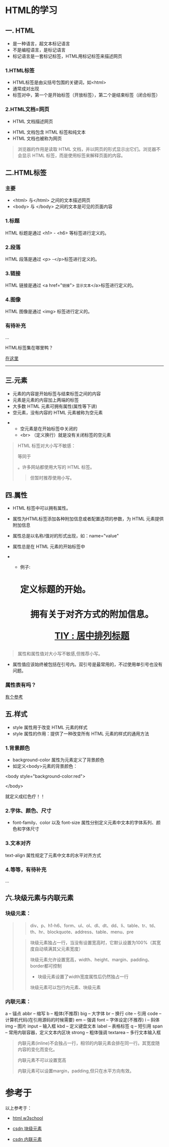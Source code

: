# HTML的学习

## 一. HTML

* 是一种语言，超文本标记语言
* 不是编程语言，是标记语言
* 标记语言是一套标记标签，HTML用标记标签来描述网页

### 1.HTML标签

* HTML标签是由尖括号包围的关键词，如\<html>
* 通常成对出现
* 标签对中，第一个是开始标签（开放标签），第二个是结束标签（闭合标签）

### 2.HTML文档=网页

* HTML 文档描述网页

- HTML 文档包含 HTML 标签和纯文本
- HTML 文档也被称为网页

> 浏览器的作用是读取 HTML 文档，并以网页的形式显示出它们。浏览器不会显示 HTML 标签，而是使用标签来解释页面的内容。

## 二.HTML标签

### 主要 

- \<html> 与\</html> 之间的文本描述网页
- \<body> 与 \</body> 之间的文本是可见的页面内容

### 1.标题

HTML 标题是通过 \<h1> - \<h6> 等标签进行定义的。

### 2.段落

HTML 段落是通过 \<p> -\</p>标签进行定义的。

### 3.链接

HTML 链接是通过 \<a href="`链接`"> `显示文本`\</a>标签进行定义的。

### 4.图像

HTML 图像是通过 \<img> 标签进行定义的。

### 有待补充

...

HTML标签集在哪里鸭？

[在这里](https://www.w3school.com.cn/tags/index.asp)

---



## 三.元素

- 元素的内容是开始标签与结束标签之间的内容
- 元素是元素的内容加上两端的标签
- 大多数 HTML 元素可拥有属性(属性等下讲)
- 空元素，没有内容的 HTML 元素被称为空元素

* * 空元素是在开始标签中关闭的
  * \<br> （定义换行）就是没有关闭标签的空元素

> HTML 标签对大小写不敏感：<P> 等同于 <p>。许多网站都使用大写的 HTML 标签。
>
> > 但暂时推荐使用小写。

## 四.属性

* HTML 标签中可以拥有属性。
* 属性为HTML标签添加各种附加信息或者配置选项的参数，为 HTML 元素提供附加信息
* 属性总是以名称/值对的形式出现，如：name="value"
* 属性总是在 HTML 元素的开始标签中

* * 例子:<h1> 定义标题的开始。

    <h1 align="center"> 拥有关于对齐方式的附加信息。

    [TIY : 居中排列标题](https://www.w3school.com.cn/tiy/t.asp?f=eg_html_header)

> 属性和属性值对大小写不敏感,但推荐小写。

* 属性值应该始终被包括在引号内。双引号是最常用的，不过使用单引号也没有问题。

### 属性表有吗？

[有个参考](https://www.w3school.com.cn/tags/html_ref_standardattributes.asp)

## 五.样式

* style 属性用于改变 HTML 元素的样式
* style 属性的作用：提供了一种改变所有 HTML 元素的样式的通用方法

### 1.背景颜色

* background-color 属性为元素定义了背景颜色
* 如定义\<body>元素的背景颜色：

\<body style="background-color:red">

\</body>

就定义成红色疗！！

### 2.字体、颜色、尺寸

* font-family、color 以及 font-size 属性分别定义元素中文本的字体系列、颜色和字体尺寸

### 3.文本对齐

text-align 属性规定了元素中文本的水平对齐方式

### 4.等等，有待补充

...

## 六.块级元素与内联元素

### 块级元素：

> > div、p、h1-h6、form、ul、ol、dl、dt、dd、li、table、tr、td、th、hr、blockquote、address、table、menu、pre
>
> > 块级元素独占一行，当没有设置宽高时，它默认设置为100%（其宽度自动填满其父元素宽度）
> >
> > 块级元素允许设置宽高，width、height、margin、padding、border都可控制
> >
> > * 块级元素设置了width宽度属性后仍然独占一行
> >
> > 块级元素可以包行内元素、块级元素

### 内联元素：

a – 锚点 
abbr – 缩写 
b – 粗体(不推荐) 
big – 大字体 
br – 换行 
cite – 引用 
code – 计算机代码(在引用源码的时候需要) 
em – 强调 
font – 字体设定(不推荐) 
i – 斜体 
img – 图片 
input – 输入框 
kbd – 定义键盘文本 
label – 表格标签 
q – 短引用 
span – 常用内联容器，定义文本内区块 
strong – 粗体强调 
textarea – 多行文本输入框

> 内联元素(inline)不会独占一行，相邻的内联元素会排在同一行。其宽度随内容的变化而变化。 
>
> 内联元素不可以设置宽高 
>
> 内联元素可以设置margin，padding,但只在水平方向有效。



# 参考于

以上参考于：

* [html w3school](https://www.w3school.com.cn/html/html5_intro.asp)
* [csdn 块级元素](https://blog.csdn.net/weixin_43675447/article/details/90742635?ops_request_misc=%257B%2522request%255Fid%2522%253A%2522163645872716780265446872%2522%252C%2522scm%2522%253A%252220140713.130102334..%2522%257D&request_id=163645872716780265446872&biz_id=0&utm_medium=distribute.pc_search_result.none-task-blog-2~all~top_positive~default-1-90742635.first_rank_v2_pc_rank_v29&utm_term=%E5%9D%97%E7%BA%A7%E5%85%83%E7%B4%A0&spm=1018.2226.3001.4187)

* [csdn 内联元素](https://blog.csdn.net/ycq521131/article/details/82590308?ops_request_misc=%257B%2522request%255Fid%2522%253A%2522163646210516780262536615%2522%252C%2522scm%2522%253A%252220140713.130102334..%2522%257D&request_id=163646210516780262536615&biz_id=0&utm_medium=distribute.pc_search_result.none-task-blog-2~all~top_positive~default-1-82590308.first_rank_v2_pc_rank_v29&utm_term=%E5%86%85%E8%81%94%E5%85%83%E7%B4%A0&spm=1018.2226.3001.4187)

